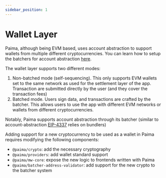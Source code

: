 ```yaml
---
sidebar_position: 1
---
```


# Wallet Layer

Paima, although being EVM based, uses account abstraction to support wallets from multiple different cryptocurrencies. You can learn how to setup the batchers for account abstraction [here](../1-setup/5-paima-bacher.md).

The wallet layer supports two different modes:
1. Non-batched mode (self-sequencing). This only supports EVM wallets set to the same network as used for the settlement layer of the app. Transaction are submitted directly by the user (and they cover the transaction fees)
2. Batched mode. Users sign data, and transactions are crafted by the batcher. This allows users to use the app with different EVM networks or wallets from different cryptocurrencies.

Notably, Paima supports account abstraction through its batcher (similar to account-abstraction [EIP-4337](https://eips.ethereum.org/EIPS/eip-4337) relies on bundlers)

Adding support for a new cryptocurrency to be used as a wallet in Paima requires modifying the following components:
- `@paima/crypto`: add the necessary cryptography
- `@paima/providers`: add wallet standard support
- `@paima/mw-core`: expose the new logic to frontends written with Paima
- `@paima/batcher-address-validator`: add support for the new crypto to the batcher system
